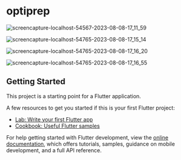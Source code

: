 # optiprep


![screencapture-localhost-54567-2023-08-08-17_11_59](https://github.com/divyansh1511/OptiPrep/assets/75711789/ee928ff5-cadd-4bda-8a3f-3e76249f2887)


![screencapture-localhost-54765-2023-08-08-17_15_14](https://github.com/divyansh1511/OptiPrep/assets/75711789/97790a8e-99d7-44f5-b337-6fb851077554)


![screencapture-localhost-54765-2023-08-08-17_16_20](https://github.com/divyansh1511/OptiPrep/assets/75711789/2f95f3a2-88a4-457d-a43a-f7bca222f642)


![screencapture-localhost-54765-2023-08-08-17_16_55](https://github.com/divyansh1511/OptiPrep/assets/75711789/74bdbe1b-fe45-437b-8e5b-1aa98d5e4c5a)

## Getting Started

This project is a starting point for a Flutter application.

A few resources to get you started if this is your first Flutter project:

- [Lab: Write your first Flutter app](https://docs.flutter.dev/get-started/codelab)
- [Cookbook: Useful Flutter samples](https://docs.flutter.dev/cookbook)

For help getting started with Flutter development, view the
[online documentation](https://docs.flutter.dev/), which offers tutorials,
samples, guidance on mobile development, and a full API reference.

